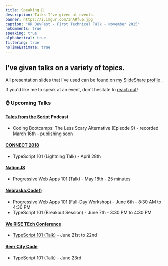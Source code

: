 ```yaml
---
title: Speaking 💬️
description: Talks I've given at events.
banner: https://i.imgur.com/3nARfu6.jpg
caption: "HR DevFest - First Technical Talk - November 2015"
noComments: true
speaking: true
alphabetical: true
filtering: true
noTimeEstimate: true
---
```


## I've given talks on a variety of topics.

All presentation slides that I've used can be found on <a href="//slideshare.net/fvcproductions" target="_blank" rel="noopener">my SlideShare profile <i class="fab fa-slideshare"></i></a>.

If you'd like me to speak at an event, don't hesitate to [reach out](/contact)!

### ⌚️ Upcoming Talks

#### [Tales from the Script](//www.tftscript.com/episodes) Podcast

* Coding Bootcamps: The Less Scary Alternative (Episode 9) - recorded March 16th - publishing soon

#### [CONNECT 2018](https://connect2018.womenwhocode.com/)

* TypeScript 101 (Lightning Talk) - April 28th

#### [NationJS](//nationjs.com/main/index)

* Progressive Web Apps 101 (Talk) - May 18th - 25 minutes

#### [Nebraska.Code()](//nebraskacode.amegala.com/Speakers/400)

* Progressive Web Apps 101 (Full-Day Workshop) - June 6th - 8:30 AM to 4:30 PM
* TypeScript 101 (Breakout Session) - June 7th - 3:30 PM to 4:30 PM

#### [We RISE TEch Conference](//twitter.com/WeRiseConf/status/971815420142419968)

* [TypeScript 101 (Talk)](//twitter.com/WeRiseConf/status/961650712361996288) - June 21st to 22nd

#### [Beer City Code](//beercitycode.com/)

* TypeScript 101 (Talk) - June 23rd
